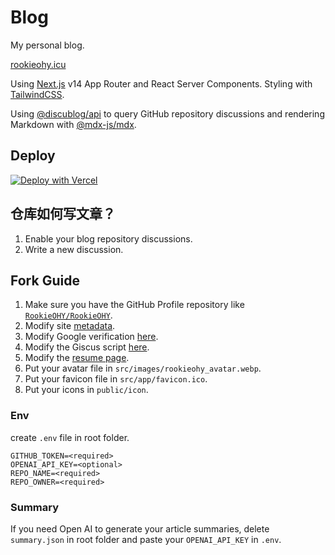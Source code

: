 # Blog

My personal blog.

[rookieohy.icu](rookieohy.icu)

Using [Next.js](https://nextjs.org/) v14 App Router and React Server Components. Styling with [TailwindCSS](https://tailwindcss.com/).

Using [@discublog/api](https://github.com/discublog/api) to query GitHub repository discussions and rendering Markdown with [@mdx-js/mdx](https://github.com/mdx-js/mdx).

## Deploy

[![Deploy with Vercel](https://vercel.com/button)](https://vercel.com/new/clone?repository-url=https%3A%2F%2Fgithub.com%2Fzhangyu1818%2Fblog&env=GITHUB_TOKEN,REPO_NAME,REPO_OWNER&envDescription=GitHub%20Token&envLink=https%3A%2F%2Fdocs.github.com%2Fen%2Fauthentication%2Fkeeping-your-account-and-data-secure%2Fmanaging-your-personal-access-tokens&project-name=blog&repository-name=blog&demo-title=zhangyu1818's%20blog&demo-description=Personal%20blog&demo-url=https%3A%2F%2Fzhangyu.dev)

## 仓库如何写文章？

1. Enable your blog repository discussions.
2. Write a new discussion.

## Fork Guide

1. Make sure you have the GitHub Profile repository like [`RookieOHY/RookieOHY`](https://github.com/RookieOHY/RookieOHY).
2. Modify site [metadata](https://github.com/RookieOHY/blog/blob/next14/src/app/layout.tsx#L40).
3. Modify Google verification [here](https://github.com/RookieOHY/blog/blob/next14/src/app/layout.tsx#L65).
4. Modify the Giscus script [here](https://github.com/RookieOHY/blog/blob/next14/src/components/giscus/index.tsx#L17-L18).
5. Modify the [resume page](https://github.com/RookieOHY/blog/blob/next14/src/app/resume/page.tsx).
6. Put your avatar file in `src/images/rookieohy_avatar.webp`.
7. Put your favicon file in `src/app/favicon.ico`.
8. Put your icons in `public/icon`.

### Env

create `.env` file in root folder.

```text
GITHUB_TOKEN=<required>
OPENAI_API_KEY=<optional>
REPO_NAME=<required>
REPO_OWNER=<required>
```

### Summary

If you need Open AI to generate your article summaries, delete `summary.json` in root folder and paste your `OPENAI_API_KEY` in `.env`.
